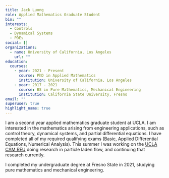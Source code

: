 ```yaml
---
title: Jack Luong
role: Applied Mathematics Graduate Student
bio: ""
interests:
  - Controls
  - Dynamical Systems
  - PDEs
social: []
organizations:
  - name: University of California, Los Angeles
    url: ""
education:
  courses:
    - year: 2021 - Present
      course: PhD in Applied Mathematics
      institution: University of California, Los Angeles
    - year: 2017 - 2021
      course: BS in Pure Mathematics, Mechanical Engineering
      institution: California State University, Fresno
email: ""
superuser: true
highlight_name: true
---
```

I am a second year applied mathematics graduate student at UCLA.  I am interested in the mathematics arising from engineering applications, such as control theory, dynamical systems, and partial differential equations.  I have completed all of my required qualifying exams (Basic, Applied Differential Equations, Numerical Analysis).  This summer I was working on the [UCLA CAM REU](https://www.math.ucla.edu/~bertozzi/WORKFORCE/REU2022Topics.html) doing research in particle laden flow, and continuing that research currently.

I completed my undergraduate degree at Fresno State in 2021, studying pure mathematics and mechanical engineering.